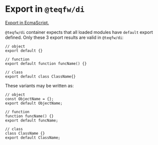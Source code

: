# Export in `@teqfw/di`

[Export in EcmaScript.](https://developer.mozilla.org/en-US/docs/Web/JavaScript/Reference/Statements/export)

`@teqfw/di` container expects that all loaded modules have `default` export defined. Only these 3 export results are valid in `@teqfw/di`:
```ecmascript 6
// object
export default {}
```
```ecmascript 6
// function
export default function funcName() {}
```
```ecmascript 6
// class
export default class ClassName{}
```

These variants may be written as:
```ecmascript 6
// object
const ObjectName = {};
export default ObjectName;
```
```ecmascript 6
// function
function funcName() {}
export default funcName;
```
```ecmascript 6
// class
class ClassName {}
export default ClassName;
```